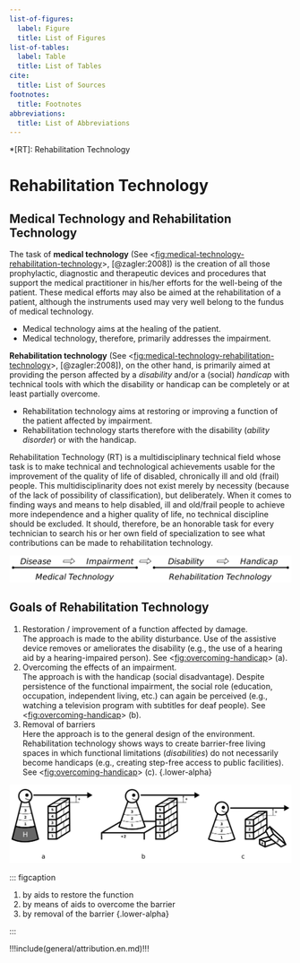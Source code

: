 ```yaml
---
list-of-figures:
  label: Figure
  title: List of Figures
list-of-tables:
  label: Table
  title: List of Tables
cite:
  title: List of Sources
footnotes:
  title: Footnotes
abbreviations:
  title: List of Abbreviations
---
```


<!-- prettier-ignore -->
*[RT]: Rehabilitation Technology

# Rehabilitation Technology

## Medical Technology and Rehabilitation Technology

The task of **medical technology** (See <<fig:medical-technology-rehabilitation-technology>>, [@zagler:2008]) is the creation of all those prophylactic, diagnostic and therapeutic devices and procedures that support the medical practitioner in his/her efforts for the well-being of the patient.
These medical efforts may also be aimed at the rehabilitation of a patient, although the instruments used may very well belong to the fundus of medical technology.

- Medical technology aims at the healing of the patient.
- Medical technology, therefore, primarily addresses the impairment.

**Rehabilitation technology** (See <<fig:medical-technology-rehabilitation-technology>>, [@zagler:2008]), on the other hand, is primarily aimed at providing the person affected by a _disability_ and/or a (social) _handicap_ with technical tools with which the disability or handicap can be completely or at least partially overcome.

- Rehabilitation technology aims at restoring or improving a function of the patient affected by impairment.
- Rehabilitation technology starts therefore with the disability (_ability disorder_) or with the handicap.

Rehabilitation Technology (RT) is a multidisciplinary technical field whose task is to make technical and technological achievements usable for the improvement of the quality of life of disabled, chronically ill and old (frail) people.
This multidisciplinarity does not exist merely by necessity (because of the lack of possibility of classification), but deliberately.
When it comes to finding ways and means to help disabled, ill and old/frail people to achieve more independence and a higher quality of life, no technical discipline should be excluded.
It should, therefore, be an honorable task for every technician to search his or her own field of specialization to see what contributions can be made to rehabilitation technology.

![Medical technology and rehabilitation technology in relation to the chain of effects from disease to handicap.](./pics/06/medizintechnik-rehabilitationstechnik-wirkungskette.svg "medical-technology-rehabilitation-technology#Medical technology and rehabilitation technology in relation to the chain of effects from disease to handicap [@zagler:2008].")

## Goals of Rehabilitation Technology

1. Restoration / improvement of a function affected by damage.  
   The approach is made to the ability disturbance.
   Use of the assistive device removes or ameliorates the disability (e.g., the use of a hearing aid by a hearing-impaired person).
   See <<fig:overcoming-handicap>> (a).
2. Overcoming the effects of an impairment.  
   The approach is with the handicap (social disadvantage).
   Despite persistence of the functional impairment, the social role (education, occupation, independent living, etc.) can again be perceived (e.g., watching a television program with subtitles for deaf people).
   See <<fig:overcoming-handicap>> (b).
3. Removal of barriers  
   Here the approach is to the general design of the environment.
   Rehabilitation technology shows ways to create barrier-free living spaces in which functional limitations (_disabilities_) do not necessarily become handicaps (e.g., creating step-free access to public facilities).
   See <<fig:overcoming-handicap>> (c).
   {.lower-alpha}

![Overcoming the handicap](./pics/04/ueberwindung-des-handicaps.svg "overcoming-handicap#Overcoming the handicap [@zagler:2008].")

::: figcaption

1. by aids to restore the function
2. by means of aids to overcome the barrier
3. by removal of the barrier
   {.lower-alpha}

:::

!!!include(general/attribution.en.md)!!!

